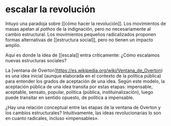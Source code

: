 # escalar la revolución

Intuyo una paradoja sobre [[cómo hacer la revolución]]. Los movimientos de masas apelan al *pathos* de la indignación, pero no necesariamente al cambio estructural. Los movimientos pequeños radicalizados proponen formas alternativas de [[estructura social]], pero no tienen un impacto amplio.

Aquí es donde la idea de [[escala]] entra críticamente: ¿Cómo escalamos nuevas estructuras sociales?

La [ventana de Overton]https://es.wikipedia.org/wiki/Ventana_de_Overton) es una idea inicial (aunque elaborada en el contexto de la política pública) para entender los grados de aceptación de una idea. Según este modelo, la aceptación pública de una idea transita por estas etapas: impensable, aceptable, sensato, popular, política (pública, instituinalización), luego puede transitar en sentido opuesto, de política a impensable. 

¿Hay una relación conceptual entre las etapas de la ventana de Overton y los cambios estructurales? Intuitivamente, las ideas revolucionarias lo son en cuanto radicales, incluso «impensables».
